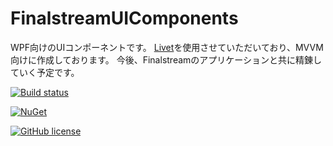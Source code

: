# FinalstreamUIComponents

WPF向けのUIコンポーネントです。
[Livet](https://github.com/ugaya40/Livet)を使用させていただいており、MVVM向けに作成しております。
今後、Finalstreamのアプリケーションと共に精錬していく予定です。


[![Build status](https://ci.appveyor.com/api/projects/status/c3uuqwr1d0q4c444?svg=true)](https://ci.appveyor.com/project/finalstream/finalstreamuicomponents)

[![NuGet](https://img.shields.io/nuget/v/FinalstreamUIComponents.svg?style=plastic)](https://www.nuget.org/packages/FinalstreamUIComponents/)

[![GitHub license](https://img.shields.io/github/license/finalstream/FinalstreamUIComponents.svg)]()
